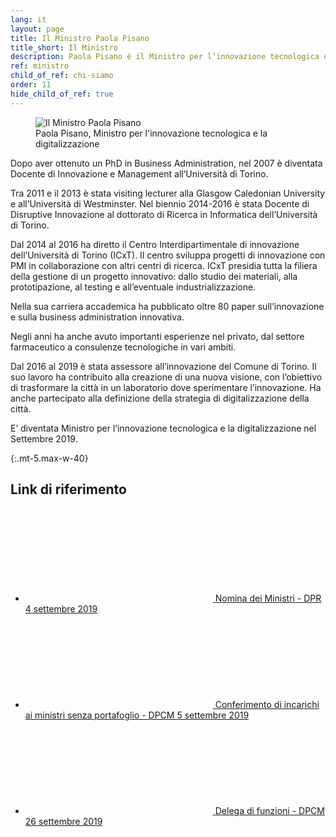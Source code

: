 ```yaml
---
lang: it
layout: page
title: Il Ministro Paola Pisano
title_short: Il Ministro
description: Paola Pisano è il Ministro per l’innovazione tecnologica e la digitalizzazione.
ref: ministro
child_of_ref: chi-siamo
order: 11
hide_child_of_ref: true
---
```


<div class="container">
    <div class="row">
        <div class="col-12 col-md-6 offset-md-3 my-4">
            <figure class="figure">
              <img src="{{ site.baseurl }}/assets/images/people/paola-pisano.jpg" class="w-100 figure-img img-fluid rounded" alt="Il Ministro Paola Pisano">
              <figcaption class="figure-caption text-center">Paola Pisano, Ministro per l'innovazione tecnologica e la digitalizzazione</figcaption>
            </figure>
        </div>
    </div>
</div>

Dopo aver ottenuto un PhD in Business Administration, nel 2007 è diventata Docente di Innovazione e Management all’Università di Torino.  

Tra 2011 e il 2013 è stata visiting lecturer alla Glasgow Caledonian University e all’Università di Westminster. Nel biennio 2014-2016 è stata Docente di Disruptive Innovazione al dottorato di Ricerca in Informatica dell’Università di Torino.  

Dal 2014 al 2016 ha diretto il Centro Interdipartimentale di innovazione dell’Università di Torino (ICxT). Il centro sviluppa progetti di innovazione con PMI in collaborazione con altri centri di ricerca. ICxT presidia tutta la filiera della gestione di un progetto innovativo: dallo studio dei materiali, alla prototipazione, al testing e all’eventuale industrializzazione.  

Nella sua carriera accademica ha pubblicato oltre 80 paper sull’innovazione e sulla business administration innovativa.  

Negli anni ha anche avuto importanti esperienze nel privato, dal settore farmaceutico a consulenze tecnologiche in vari ambiti.  

Dal 2016 al 2019 è stata assessore all’innovazione del Comune di Torino. Il suo lavoro ha contribuito alla creazione di una nuova visione, con l’obiettivo di trasformare la città in un laboratorio dove sperimentare l’innovazione. Ha anche partecipato alla definizione della strategia di digitalizzazione della città.  

E’ diventata Ministro per l’innovazione tecnologica e la digitalizzazione nel Settembre 2019.  

{:.mt-5.max-w-40}
## Link di riferimento

<div class="link-list-wrapper max-w-40 mb-5">
    <ul class="link-list">
        <li>
            <a class="list-item left-icon" target="_blank" rel="noopener noreferrer" href="https://www.gazzettaufficiale.it/eli/id/2019/09/06/19A05567/sg">
                <svg class="icon icon-primary icon-sm"><use xlink:href="{{ site.baseurl }}/assets/bootstrap-italia/dist/svg/sprite.svg#it-external-link"></use></svg>
                <span class="pl-2 d-inline">Nomina dei Ministri - DPR 4 settembre 2019</span>
            </a>
        </li>
        <li>
            <a class="list-item left-icon" target="_blank" rel="noopener noreferrer" href="https://www.gazzettaufficiale.it/eli/id/2019/09/06/19A05569/sg">
                <svg class="icon icon-primary icon-sm"><use xlink:href="{{ site.baseurl }}/assets/bootstrap-italia/dist/svg/sprite.svg#it-external-link"></use></svg>
                <span class="pl-2 d-inline">Conferimento di incarichi ai ministri senza portafoglio - DPCM 5 settembre 2019</span>
            </a>
        </li>
        <li>
            <a class="list-item left-icon" target="_blank" rel="noopener noreferrer" href="https://www.gazzettaufficiale.it/eli/id/2019/10/18/19A06465/sg">
                <svg class="icon icon-primary icon-sm"><use xlink:href="{{ site.baseurl }}/assets/bootstrap-italia/dist/svg/sprite.svg#it-external-link"></use></svg>
                <span class="pl-2 d-inline">Delega di funzioni - DPCM 26 settembre 2019</span>
            </a>
        </li>
    </ul>
</div>
